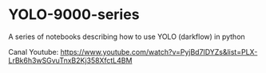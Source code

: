 # YOLO-9000-series
A series of notebooks describing how to use YOLO (darkflow) in python


Canal Youtube: https://www.youtube.com/watch?v=PyjBd7IDYZs&list=PLX-LrBk6h3wSGvuTnxB2Kj358XfctL4BM
